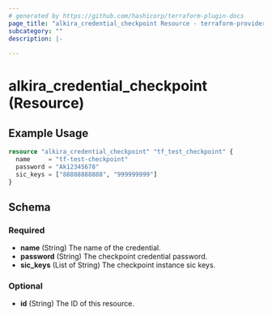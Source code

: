 ```yaml
---
# generated by https://github.com/hashicorp/terraform-plugin-docs
page_title: "alkira_credential_checkpoint Resource - terraform-provider-alkira"
subcategory: ""
description: |-
  
---
```


# alkira_credential_checkpoint (Resource)



## Example Usage

```terraform
resource "alkira_credential_checkpoint" "tf_test_checkpoint" {
  name     = "tf-test-checkpoint"
  password = "Ak12345678"
  sic_keys = ["88888888888", "999999999"]
}
```

<!-- schema generated by tfplugindocs -->
## Schema

### Required

- **name** (String) The name of the credential.
- **password** (String) The checkpoint credential password.
- **sic_keys** (List of String) The checkpoint instance sic keys.

### Optional

- **id** (String) The ID of this resource.


